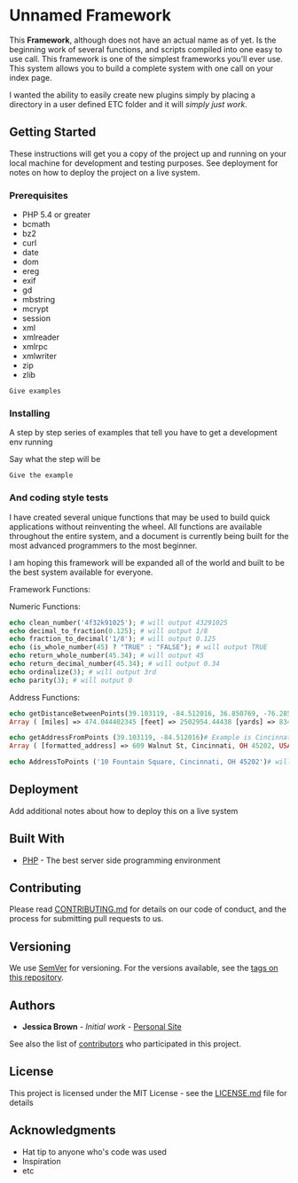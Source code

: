 # Unnamed Framework

This **Framework**, although does not have an actual name as of yet. Is the beginning work of several functions, and 
scripts compiled into one easy to use call. This framework is one of the simplest frameworks you'll ever use. This 
system allows you to build a complete system with one call on your index page. 

I wanted the ability to easily create new plugins simply by placing a directory in a user defined ETC folder and it
will _simply just work_.

## Getting Started

These instructions will get you a copy of the project up and running on your local machine for development and testing purposes. See deployment for notes on how to deploy the project on a live system.

### Prerequisites

* PHP 5.4 or greater
* bcmath
* bz2
* curl
* date
* dom
* ereg
* exif
* gd
* mbstring
* mcrypt
* session
* xml
* xmlreader
* xmlrpc
* xmlwriter
* zip
* zlib

```
Give examples
```

### Installing

A step by step series of examples that tell you have to get a development env running

Say what the step will be

```
Give the example
```

### And coding style tests
I have created several unique functions that may be used to build quick applications without reinventing the wheel. All
functions are available throughout the entire system, and a document is currently being built for the most advanced
programmers to the most beginner.
  
I am hoping this framework will be expanded all of the world and built to be the best system available for everyone.

Framework Functions:

Numeric Functions:

```PHP
echo clean_number('4f32k91025'); # will output 43291025
echo decimal_to_fraction(0.125); # will output 1/8
echo fraction_to_decimal('1/8'); # will output 0.125
echo (is_whole_number(45) ? "TRUE" : "FALSE"); # will output TRUE
echo return_whole_number(45.34); # will output 45
echo return_decimal_number(45.34); # will output 0.34
echo ordinalize(3); # will output 3rd
echo parity(3); # will output 0
```
Address Functions:

```PHP
echo getDistanceBetweenPoints(39.103119, -84.512016, 36.850769, -76.285873); # Example is Cincinnati, OH to Norfolk, VA -- will output Array
Array ( [miles] => 474.044402345 [feet] => 2502954.44438 [yards] => 834318.148127 [kilometers] => 762.900514648 [meters] => 762900.514648 )

echo getAddressFromPoints (39.103119, -84.512016)# Example is Cincinnati, OH -- will output Array
Array ( [formatted_address] => 609 Walnut St, Cincinnati, OH 45202, USA [street_number_long] => 609 [street_number_short] => 609 [street_name_long] => Walnut Street [street_name_short] => Walnut St [street_type] => route [city_name_long] => Cincinnati [city_name_short] => Cincinnati [county_name_long] => Hamilton County [county_name_short] => Hamilton County [state_name_long] => Ohio [state_name_short] => OH [country_name_long] => United States [country_name_short] => US [zipcode_long] => 45202 [zipcode_short] => 45202 [zipcode_ext_long] => 1191 [zipcode_ext_short] => 1191 )

echo AddressToPoints ('10 Fountain Square, Cincinnati, OH 45202')# will output 39.1019474, -84.5123371
```

## Deployment

Add additional notes about how to deploy this on a live system

## Built With

* [PHP](http://www.php.net) - The best server side programming environment

## Contributing

Please read [CONTRIBUTING.md](https://gist.github.com/PurpleBooth/b24679402957c63ec426) for details on our code of conduct, and the process for submitting pull requests to us.

## Versioning

We use [SemVer](http://semver.org/) for versioning. For the versions available, see the [tags on this repository](https://github.com/your/project/tags). 

## Authors

* **Jessica Brown** - *Initial work* - [Personal Site](https://www.jbrowns.com)

See also the list of [contributors](https://github.com/your/project/contributors) who participated in this project.

## License

This project is licensed under the MIT License - see the [LICENSE.md](LICENSE.md) file for details

## Acknowledgments

* Hat tip to anyone who's code was used
* Inspiration
* etc
